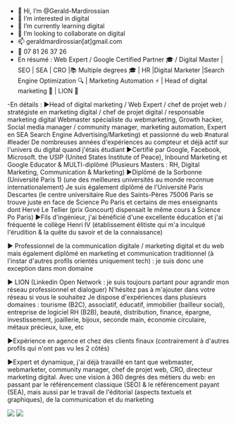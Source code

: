 - 👋 Hi, I’m @Gerald-Mardirossian
- 👀 I’m interested in digital
- 🌱 I’m currently learning digital
- 💞️ I’m looking to collaborate on digital
- 📫 geraldmardirossian[at]gmail.com
- 📱 07 81 26 37 26
- En résumé : Web Expert / Google Certified Partner 🎓 / Digital Master | SEO | SEA | CRO |📚 Multiple degrees 🎓 | HR |Digital Marketer |Search Engine Optimization 🔍 | Marketing Automation ⚡️ | Head of digital marketing 🎯 | LION 🦁

-En détails :
►Head of digital marketing / Web Expert / chef de projet web / stratégiste en marketing digital / chef de projet digital / responsable marketing digital Webmaster spécialiste du webmarketing, Growth hacker, Social media manager / community manager, marketing automation, Expert en SEA Search Engine Advertising/Marketing) et passionné du web #natural #leader
De nombreuses années d'expériences au compteur et déjà actif sur l'univers du digital quand j'étais étudiant
►Certifié par Google, Facebook, Microsoft. the USIP (United States Institute of Peace), Inbound Marketing et Google Educator & MULTI-diplômé (Plusieurs Masters : RH, Digital Marketing, Communication & Marketing)
►Diplômé de la Sorbonne (Université Paris 1) (une des meilleures universités au monde reconnue internationalement) Je suis également diplômé de l'Université Paris Descartes (le centre universitaire Rue des Saints-Pères 75006 Paris se trouve juste en face de Science Po Paris et certains de mes enseignants dont Hervé Le Tellier (prix Goncourt) dispensait le même cours à Science Po Paris)
►Fils d'ingénieur, j'ai bénéficié d'une excellente éducation et j'ai fréquenté le collège Henri IV (établissement élitiste qui m'a inculqué l'érudition & la quête du savoir et de la connaissance)

► Professionnel de la communication digitale / marketing digital et du web mais également diplômé en marketing et communication traditionnel (à l'instar d'autres profils orientés uniquement tech) : je suis donc une exception dans mon domaine

► LION (Linkedin Open Network : je suis toujours partant pour agrandir mon réseau professionnel et dialoguer) N'hésitez pas à m'ajouter dans votre réseau si vous le souhaitez Je dispose d'expériences dans plusieurs domaines : tourisme (B2C), associatif, éducatif, immobilier (bailleur social), entreprise de logiciel RH (B2B), beauté, distribution, finance, épargne, investissement, joaillerie, bijoux, seconde main, économie circulaire, métaux précieux, luxe, etc

►Expérience en agence et chez des clients finaux (contrairement à d'autres profils qui n'ont pas vu les 2 côtés)

►Expert et dynamique, j'ai déjà travaillé en tant que webmaster, webmarketer, community manager, chef de projet web, CRO, directeur marketing digital. Avec une vision à 360 degrés des métiers du web: en passant par le référencement classique (SEO) & le référencement payant (SEA), mais aussi par le travail de l'éditorial (aspects textuels et graphiques), de la communication et du marketing
<!---

--->

<img src="https://pbs.twimg.com/media/FxX2PDXXgAE5pY8?format=jpg&name=4096x4096">
<img src="https://pbs.twimg.com/media/FxX2ScgXsAIjAio?format=jpg&name=4096x4096">
